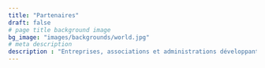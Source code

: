 ```yaml
---
title: "Partenaires"
draft: false
# page title background image
bg_image: "images/backgrounds/world.jpg"
# meta description
description : "Entreprises, associations et administrations développant, promouvant ou utilisant des solutions basées sur [OpenPGP](/fr/about/openpgp/). [Contactez-nous](/fr/contact) pour devenir partenaire&nbsp;!"
---
```

